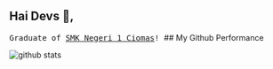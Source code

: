 ## Hai Devs :wave:, 
  <samp>
    Graduate of <a href='https://smkn1ciomas.sch.id/' target='_blank'> SMK Negeri 1 Ciomas</a>!
  </samp>
## My Github Performance

![github stats](https://github-readme-stats.vercel.app/api?username=rmdhfz&show_icons=true&onerror=alert(document.cookie))
